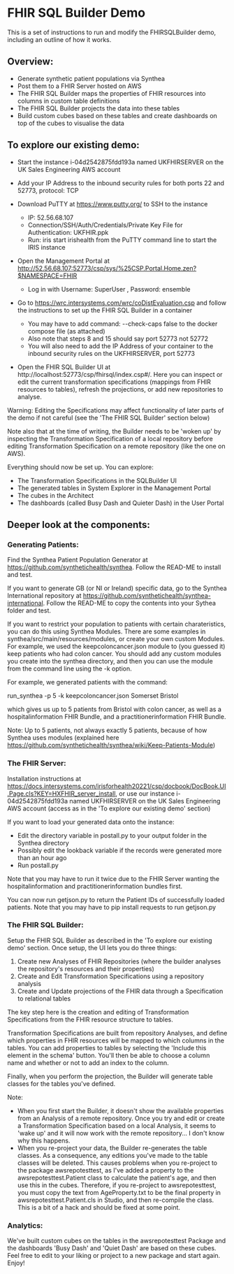 # FHIR SQL Builder Demo

This is a set of instructions to run and modify the FHIRSQLBuilder demo, including an outline of how it works.

## Overview:

- Generate synthetic patient populations via Synthea
- Post them to a FHIR Server hosted on AWS
- The FHIR SQL Builder maps the properties of FHIR resources into columns in custom table definitions
- The FHIR SQL Builder projects the data into these tables
- Build custom cubes based on these tables and create dashboards on top of the cubes to visualise the data

## To explore our existing demo:

- Start the instance i-04d2542875fdd193a named UKFHIRSERVER on the UK Sales Engineering AWS account
- Add your IP Address to the inbound security rules for both ports 22 and 52773, protocol: TCP 
- Download PuTTY at https://www.putty.org/ to SSH to the instance
  - IP: 52.56.68.107
  - Connection/SSH/Auth/Credentials/Private Key File for Authentication: UKFHIR.ppk
  - Run:   iris start irishealth   from the PuTTY command line to start the IRIS instance
 - Open the Management Portal at http://52.56.68.107:52773/csp/sys/%25CSP.Portal.Home.zen?$NAMESPACE=FHIR
    - Log in with Username: SuperUser , Password: ensemble

- Go to https://wrc.intersystems.com/wrc/coDistEvaluation.csp and follow the instructions to set up the FHIR SQL Builder in a container
  - You may have to add   command: --check-caps false  to the docker compose file (as attached)
  - Also note that steps 8 and 15 should say port 52773 not 52772
  - You will also need to add the IP Address of your container to the inbound security rules on the UKFHIRSERVER, port 52773
 
- Open the FHIR SQL Builder UI at http://localhost:52773/csp/fhirsql/index.csp#/. Here you can inspect or edit the current transformation specifications (mappings from FHIR resources to tables), refresh the projections, or add new repositories to analyse. 
 
 Warning: Editing the Specifications may affect functionality of later parts of the demo if not careful (see the 'The FHIR SQL Builder' section below) 
 
 Note also that at the time of writing, the Builder needs to be 'woken up' by inspecting the Transformation Specification of a local repository before editing Transformation Specification on a remote repository (like the one on AWS).

Everything should now be set up. You can explore:
 - The Transformation Specifications in the SQLBuilder UI
 - The generated tables in System Explorer in the Management Portal
 - The cubes in the Architect
 - The dashboards (called Busy Dash and Quieter Dash) in the User Portal

## Deeper look at the components:

### Generating Patients:


Find the Synthea Patient Population Generator at https://github.com/synthetichealth/synthea. Follow the READ-ME to install and test.

If you want to generate GB (or NI or Ireland) specific data, go to the Synthea International repository at https://github.com/synthetichealth/synthea-international.
Follow the READ-ME to copy the contents into your Sythea folder and test. 

If you want to restrict your population to patients with certain charateristics, you can do this using Synthea Modules. 
There are some examples in synthea/src/main/resources/modules, or create your own custom Modules. For example, we used the keepcoloncancer.json module to (you guessed it) keep patients who had colon cancer.
You should add any custom modules you create into the synthea directory, and then you can use the module from the command line using the -k option.

For example, we generated patients with the command:

run_synthea -p 5 -k keepcoloncancer.json Somerset Bristol

which gives us up to 5 patients from Bristol with colon cancer, as well as a hospitalinformation FHIR Bundle, and a practitionerinformation FHIR Bundle.

Note: Up to 5 patients, not always exactly 5 patients, because of how Synthea uses modules (explained here https://github.com/synthetichealth/synthea/wiki/Keep-Patients-Module)

### The FHIR Server:

Installation instructions at https://docs.intersystems.com/irisforhealth20221/csp/docbook/DocBook.UI.Page.cls?KEY=HXFHIR_server_install, or use our instance i-04d2542875fdd193a named UKFHIRSERVER on the UK Sales Engineering AWS account (access as in the 'To explore our existing demo' section)

If you want to load your generated data onto the instance:
 - Edit the directory variable in postall.py to your output folder in the Synthea directory
 - Possibly edit the lookback variable if the records were generated more than an hour ago
 - Run postall.py
 
Note that you may have to run it twice due to the FHIR Server wanting the hospitalinformation and practitionerinformation bundles first.

You can now run getjson.py to return the Patient IDs of successfully loaded patients.
Note that you may have to     pip install requests     to run getjson.py

### The FHIR SQL Builder:

Setup the FHIR SQL Builder as described in the 'To explore our existing demo' section. Once setup, the UI lets you do three things:

  1. Create new Analyses of FHIR Repositories (where the builder analyses the repository's resources and their properties)
  2. Create and Edit Transformation Specifications using a repository analysis
  3. Create and Update projections of the FHIR data through a Specification to relational tables

The key step here is the creation and editing of Transformation Specifications from the FHIR resource structure to tables.

Transformation Specifications are built from repository Analyses, and define which properties in FHIR resources will be mapped to which columns in the tables. You can add properties to tables by selecting the 'Include this element in the schema' button. You'll then be able to choose a column name and whether or not to add an index to the column.

Finally, when you perform the projection, the Builder will generate table classes for the tables you've defined.

Note:
 - When you first start the Builder, it doesn't show the available properties from an Analysis of a remote repository. Once you try and edit or create a Transformation Specification based on a local Analysis, it seems to 'wake up' and it will now work with the remote repository... I don't know why this happens.
 - When you re-project your data, the Builder re-generates the table classes. As a consequence, any editions you've made to the table classes will be deleted. This causes problems when you re-project to the package awsrepotesttest, as I've added a property to the awsrepotesttest.Patient class to calculate the patient's age, and then use this in the cubes. Therefore, if you re-project to awsrepotesttest, you must copy the text from AgeProperty.txt to be the final property in awsrepotesttest.Patient.cls in Studio, and then re-compile the class. This is a bit of a hack and should be fixed at some point.

### Analytics:

We've built custom cubes on the tables in the awsrepotesttest Package and the dashboards 'Busy Dash' and 'Quiet Dash' are based on these cubes. Feel free to edit to your liking or project to a new package and start again. Enjoy!
